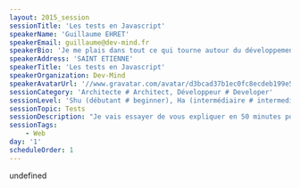 ```yaml
---
layout: 2015_session
sessionTitle: 'Les tests en Javascript'
speakerName: 'Guillaume EHRET'
speakerEmail: guillaume@dev-mind.fr
speakerBio: 'Je me plais dans tout ce qui tourne autour du développement logiciel et n''hésite pas à changer les casquettes : développeur, chef de projet plutôt technique, architecte.... Pour simplifier je suis un développeur agile indépendant... Mon site web est disponible à l''adresse http://dev-mind.fr/ et vous pouvez aussi suivre mon blog http://javamind-fr.blogspot.fr où je parle de développement Java, Web, Android et Agilité.'
speakerAddress: 'SAINT ETIENNE'
speakerTitle: 'Les tests en Javascript'
speakerOrganization: Dev-Mind
speakerAvatarUrl: '//www.gravatar.com/avatar/d3bcad37b1ec0fc8ecdeb199e54a61e4?size=200&default=mm'
sessionCategory: 'Architecte # Architect, Développeur # Developer'
sessionLevel: 'Shu (débutant # beginner), Ha (intermédiaire # intermediate)'
sessionTopic: Tests
sessionDescription: "Je vais essayer de vous expliquer en 50 minutes pourquoi et comment faire des tests unitaires et d'intégration dans une application Javascript. Je vous montrerai sur un exemple simple en live coding comment on peut utiliser Jasmine, Karma et Protractor.\n\nL'application qui sera prise en exemple sera une application Angular JS. Jasmine et Karma peuvent être utilisés quelque soit le framework Javascript alors que Protractor est spécifique aux applicatons Angular."
sessionTags:
    - Web
day: '1'
scheduleOrder: 1
---
```


undefined
